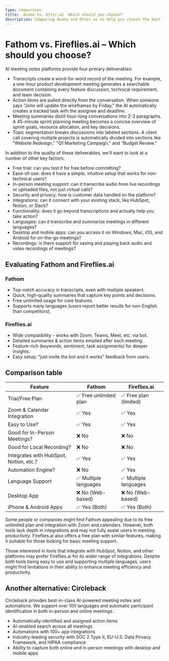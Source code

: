 ```yaml
---
type: comparison
title:  Avoma vs. Otter.ai  Which should you choose?
description: Comparing Avoma and Otter.ai to help you choose the best transcription tool. Explore features, pricing, and an alternative option, Circleback.
---
```


# Fathom vs. Fireflies.ai – Which should you choose?  
AI meeting notes platforms provide four primary deliverables:  
  
* Transcripts create a word-for-word record of the meeting. For example, a one-hour product development meeting generates a searchable document containing every feature discussion, technical requirement, and team decision.  
* Action items are pulled directly from the conversation. When someone says "John will update the wireframes by Friday," the AI automatically creates a tracked task with the assignee and deadline.  
* Meeting summaries distill hour-long conversations into 2-3 paragraphs. A 45-minute sprint planning meeting becomes a concise overview of sprint goals, resource allocation, and key decisions.  
* Topic segmentation breaks discussions into labeled sections. A client call covering multiple projects is automatically divided into sections like "Website Redesign," "Q1 Marketing Campaign," and "Budget Review."  
  
In addition to the quality of these deliverables, we'll want to look at a number of other key factors:  
  
* Free trial: can you test it for free before committing?  
* Ease-of-use: does it have a simple, intuitive setup that works for non-technical users?  
* In-person meeting support: can it transcribe audio from live recordings or uploaded files, not just virtual calls?  
* Security and privacy: how is customer data handled on the platform?  
* Integrations: can it connect with your existing stack, like HubSpot, Notion, or Slack?  
* Functionality: does it go beyond transcriptions and actually help you take action?  
* Languages: can it transcribe and summarize meetings in different languages?  
* Desktop and mobile apps: can you access it on Windows, Mac, iOS, and Android for on-the-go meetings?  
* Recordings: is there support for saving and playing back audio and video recordings of meetings?    
## Evaluating Fathom and Fireflies.ai  
### Fathom
- Top-notch accuracy in transcripts, even with multiple speakers.
- Quick, high-quality summaries that capture key points and decisions.
- Free unlimited usage for core features.
- Supports many languages (users report better results for non-English than competitors).

### Fireflies.ai
- Wide compatibility – works with Zoom, Teams, Meet, etc. via bot.
- Detailed summaries & action items emailed after each meeting.
- Feature-rich (keywords, sentiment, task assignments) for deeper insights.
- Easy setup; “just invite the bot and it works” feedback from users.  
## Comparison table    
| Feature                           | Fathom               | Fireflies.ai         |
|-----------------------------------|----------------------|----------------------|
| Trial/Free Plan                   | ✅ Free unlimited plan| ✅ Free plan (limited)|
| Zoom & Calendar Integration       | ✅ Yes               | ✅ Yes               |
| Easy to Use?                      | ✅ Yes               | ✅ Yes               |
| Good for In-Person Meetings?      | ❌ No                | ❌ No                |
| Good for Local Recording?         | ❌ No                | ❌ No                |
| Integrates with HubSpot, Notion, etc.? | ✅ Yes           | ✅ Yes               |
| Automation Engine?                | ❌ No                | ✅ Yes               |
| Language Support                  | ✅ Multiple languages| ✅ Multiple languages|
| Desktop App                       | ❌ No (Web-based)    | ❌ No (Web-based)    |
| iPhone & Android Apps             | ✅ Yes (Both)        | ✅ Yes (Both)        |  
Some people or companies might find Fathom appealing due to its free unlimited plan and integration with Zoom and calendars. However, both tools lack depth in integrations and may not fully assist users in meeting productivity. Fireflies.ai also offers a free plan with similar features, making it suitable for those looking for basic meeting support.

Those interested in tools that integrate with HubSpot, Notion, and other platforms may prefer Fireflies.ai for its wider range of integrations. Despite both tools being easy to use and supporting multiple languages, users might find limitations in their ability to enhance meeting efficiency and productivity.  
## Another alternative: Circleback  
Circleback provides best-in-class AI-powered meeting notes and automations. We support over 100 languages and automatic participant identification in both in-person and online meetings.  
  
* Automatically-identified and assigned action items  
* AI-enabled search across all meetings  
* Automations with 100+ app integrations  
* Industry-leading security with SOC 2 Type II, EU-U.S. Data Privacy Framework, and HIPAA compliance  
* Ability to capture both online and in-person meetings with desktop and mobile apps  